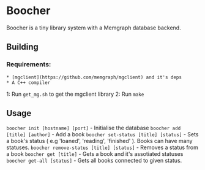 # Boocher

Boocher is a tiny library system with a Memgraph database backend.

## Building

### Requirements: 
    * [mgclient](https://github.com/memgraph/mgclient) and it's deps
    * A C++ compiler

1: Run `get_mg.sh` to get the mgclient library
2: Run `make`

## Usage

`boocher init [hostname] [port]` - Initialise the database
`boocher add  [title] [author]` - Add a book
`boocher set-status [title] [status]` - Sets a book's status ( e.g 'loaned', 'reading', 'finished' ). Books can have many statuses.
`boocher remove-status [title] [status]` - Removes a status from a book
`boocher get [title]` - Gets a book and it's assotiated statuses
`boocher get-all [status]` - Gets all books connected to given status.

